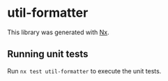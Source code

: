 # util-formatter

This library was generated with [Nx](https://nx.dev).

## Running unit tests

Run `nx test util-formatter` to execute the unit tests.
